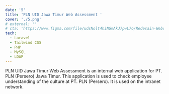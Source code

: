 ```yaml
---
date: '5'
title: 'PLN UID Jawa Timur Web Assessment '
cover: './5.png'
# external: ''
# cta: 'https://www.figma.com/file/udsNolt4hiNGmAkJ7pwL7o/Redesain-Website-Kitabisa.com?node-id=0%3A1&t=ZLSMxMi2olXK59Wg-1'
tech:
  - Laravel
  - Tailwind CSS
  - PHP
  - MySQL
  - LDAP
---
```


PLN UID Jawa Timur Web Assessment is an internal web application for PT. PLN (Persero) Jawa Timur. This application is used to check employee understanding of the culture at PT. PLN (Persero). It is used on the intranet network.
